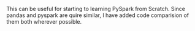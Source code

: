 This can be useful for starting to learning PySpark from Scratch. Since pandas and pyspark are quire similar, I have added code comparision of them both wherever possible.
